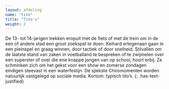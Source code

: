 ```yaml
---
layout: afdeling
name: "tito"
title: "Tito's"
weight: 2
---
```

De 13- tot 14-jarigen trekken eropuit met de fiets of met de trein om in de een
of andere stad een groot zoekspel te doen. Keihard ertegenaan gaan in een
pleinspel en graag winnen, door tactiek of door snelheid. Stilvallen om de
laatste stand van zaken in voetballand te bespreken of te zwijmelen over een
superster of over die ene knappe jongen van op school, hoort erbij. Ze schminken
zich om het gekst voor een show en zomerse zondagen eindigen steevast in een
waterfestijn. De sjiekste Chiromomenten worden natuurlijk vastgelegd op sociale
media. Kortom: typisch tito’s.
{: .has-text-justified}
